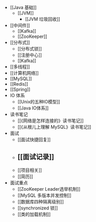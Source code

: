 - [[Java 基础]]
	- [[JVM]]
		- [[JVM 垃圾回收]]
- [[中间件]]
	- [[Kafka]]
	- [[ZooKeeper]]
- [[分布式]]
	- [[分布式锁]]
	- [[注册中心]]
	- [[Kafka]]
- [[多线程]]
- [[计算机网络]]
- [[MySQL]]
- [[Redis]]
- [[Spring]]
- IO 体系
	- [[Unix的五种IO模型]]
	- [[Java IO体系]]
- 读书笔记
	- [[《网络是怎样连接的》读书笔记]]
	- [[《从根儿上理解 MySQL》读书笔记]]
- 面试
	- [[面试快捷回复]]
	- [[面试记录]]
		-
	- [[项目相关]]
	- [[简历]]
- 面试重点
	- [[ZooKeeper Leader选举机制]]
	- [[MySQL 多版本并发控制]]
	- [[数据库四种隔离级别]]
	- [[synchronized 锁]]
	- [[类的加载机制]]